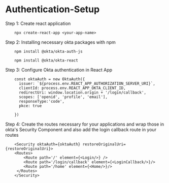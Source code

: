 # Authentication-Setup

Step 1: Create react application

        npx create-react-app <your-app-name>
        
Step 2: Installing necessary okta packages with npm 
        
        npm install @okta/okta-auth-js
       
        npm install @okta/okta-react
        
Step 3: Configure Okta authentication in React App

        const oktaAuth = new OktaAuth({
          issuer: `${process.env.REACT_APP_AUTHORIZATION_SERVER_URI}`,
          clientId: process.env.REACT_APP_OKTA_CLIENT_ID,
          redirectUri: window.location.origin + '/login/callback',
          scopes: ['openid', 'profile', 'email'],
          responseType:'code',
          pkce: true

        })
        
Step 4: Create the routes necessary for your applications and wrap those in okta's Security Component and also add the login callback route in your routes 

        <Security oktaAuth={oktaAuth} restoreOriginalUri={restoreOriginalUri}>
        <Routes>
            <Route path='/' element={<Login/>} />
            <Route path='/login/callback' element={<LoginCallback/>}/>
            <Route path='/home' element={<Home/>}/>
         </Routes>
        </Security>

